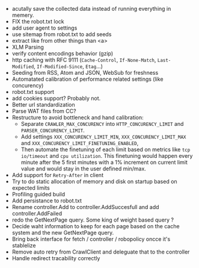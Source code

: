 - acutally save the collected data instead of running everything in memery.
- FIX the robot.txt lock
- add user agent to settings
- use sitemap from robot.txt to add seeds
- extract like from other things than \<a\>
- XLM Parsing
- verify content encodings behavior (gzip)
- http caching with RFC 9111 (`Cache-Control`, `If-None-Match`, `Last-Modified`, `If-Modified-Since`, `Etag`...)
- Seeding from RSS, Atom and JSON, WebSub for freshness
- Automatated calibration of performance related settings (like concurency)
- robot.txt support
- add cookies support? Probably not.
- Better url standardization
- Parse WAT files from CC?
- Restructure to avoid bottleneck and hand calibration:
    - Separate `CRAWLER_MAX_CONCURENCY` into `HTTP_CONCURENCY_LIMIT` and `PARSER_CONCURENCY_LIMIT`. 
    - Add settings `XXX_CONCURENCY_LIMIT_MIN`, `XXX_CONCURENCY_LIMIT_MAX` and `XXX_CONCURENCY_LIMIT_FINETUNING_ENABLED`,
    - Then automate the finetuning of each limit based on metrics like `tcp io/timeout` and `cpu utilization`. This finetuning would happen every minute after the 5 first minutes with a 1% increment on current limit value and would stay in the user defined min/max.
- Add support for `Retry-After` in client
- Try to do static allocation of memory and disk on startup based on expected limits
- Profiling guided build
- Add persistance to robot.txt
- Rename controller.Add to controller.AddSuccesfull and add controller.AddFailed
- redo the GetNextPage query. Some king of weight based query ? 
- Decide waht information to keep for each page based on the cache system and the new GetNextPage query.
- Bring back interface for fetch / controller / robopolicy oncce it's stablelize
- Remove auto retry from CrawlClient and deleguate that to the controller
- Handle redirect tracability correctly
